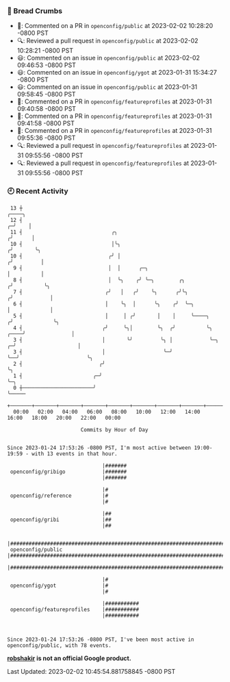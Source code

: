 ### 🍞 Bread Crumbs

 * 💬: Commented on a PR in  `openconfig/public` at 2023-02-02 10:28:20 -0800 PST
 * 🔍: Reviewed a pull request in  `openconfig/public` at 2023-02-02 10:28:21 -0800 PST
 * 😃: Commented on an issue in `openconfig/public` at 2023-02-02 09:46:53 -0800 PST
 * 😃: Commented on an issue in `openconfig/ygot` at 2023-01-31 15:34:27 -0800 PST
 * 😃: Commented on an issue in `openconfig/public` at 2023-01-31 09:58:45 -0800 PST
 * 💬: Commented on a PR in  `openconfig/featureprofiles` at 2023-01-31 09:40:58 -0800 PST
 * 💬: Commented on a PR in  `openconfig/featureprofiles` at 2023-01-31 09:41:58 -0800 PST
 * 💬: Commented on a PR in  `openconfig/featureprofiles` at 2023-01-31 09:55:36 -0800 PST
 * 🔍: Reviewed a pull request in  `openconfig/featureprofiles` at 2023-01-31 09:55:56 -0800 PST
 * 🔍: Reviewed a pull request in  `openconfig/featureprofiles` at 2023-01-31 09:55:56 -0800 PST

### 🕘 Recent Activity
```
 13 ┼                                                                                 ╭────╮
 12 ┤                                                                               ╭─╯    │
 11 ┤                             ╭╮                                               ╭╯      │
 10 ┤                             │╰╮                                             ╭╯       ╰╮
 10 ┤                            ╭╯ │                                            ╭╯         │
  9 ┤                            │  │      ╭─╮                                   │          │
  8 ┤                            │  ╰╮    ╭╯ ╰─╮        ╭╮                      ╭╯          ╰╮
  7 ┤                           ╭╯   │   ╭╯    ╰╮      ╭╯╰╮                    ╭╯            │
  6 ┤                           │    ╰╮  │      ╰╮    ╭╯  ╰─╮                  │             │
  5 ┤                           │     │ ╭╯       │    │     ╰────╮            ╭╯             ╰╮
  4 ┤                          ╭╯     ╰╮│        ╰╮  ╭╯          ╰╮      ╭────╯               │
  3 ┤                          │       ╰╯         ╰╮ │            ╰─╮  ╭─╯                    │
  3 ┤                          │                   ╰─╯              ╰──╯                      ╰╮
  2 ┤                         ╭╯                                                               ╰╮
  1 ┤                       ╭─╯                                                                 ╰─╮
  0 ┼───────────────────────╯                                                                     ╰─────
    +───────+───────+───────+───────+───────+───────+───────+───────+───────+───────+───────+───────+────
  00:00   02:00   04:00   06:00   08:00   10:00   12:00   14:00   16:00   18:00   20:00   22:00   00:00   

						Commits by Hour of Day


Since 2023-01-24 17:53:26 -0800 PST, I'm most active between 19:00-19:59 - with 13 events in that hour.

```



```
                               |#######
 openconfig/gribigo            |#######
                               |#######

                               |#
 openconfig/reference          |#
                               |#

                               |##
 openconfig/gribi              |##
                               |##

                               |##############################################################################
 openconfig/public             |##############################################################################
                               |##############################################################################

                               |#
 openconfig/ygot               |#
                               |#

                               |###########
 openconfig/featureprofiles    |###########
                               |###########



Since 2023-01-24 17:53:26 -0800 PST, I've been most active in openconfig/public, with 78 events.

```
**[robshakir](mailto:robjs@google.com) is not an official Google product.**  


Last Updated: 2023-02-02 10:45:54.881758845 -0800 PST
